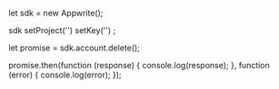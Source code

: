 let sdk = new Appwrite();

sdk
    setProject('')
    setKey('')
;

let promise = sdk.account.delete();

promise.then(function (response) {
    console.log(response);
}, function (error) {
    console.log(error);
});